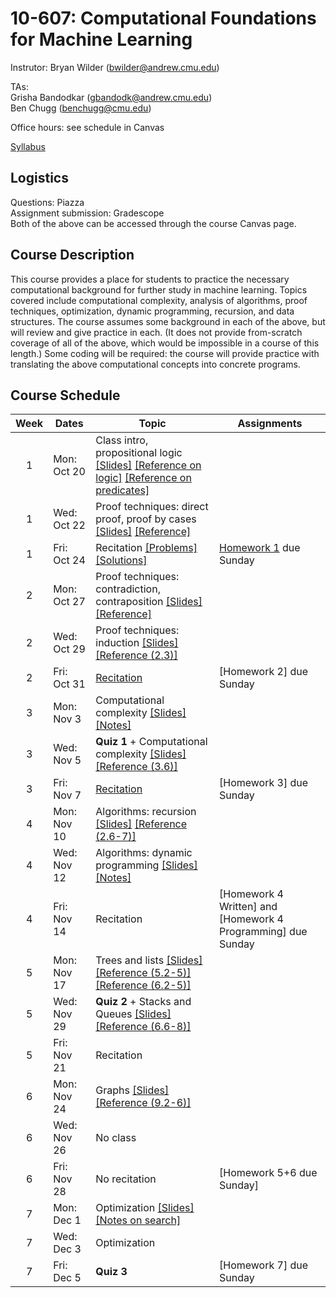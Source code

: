 # 10-607: Computational Foundations for Machine Learning

Instrutor: Bryan Wilder (bwilder@andrew.cmu.edu)

TAs:\
Grisha Bandodkar (gbandodk@andrew.cmu.edu)\
Ben Chugg (benchugg@cmu.edu)


Office hours: see schedule in Canvas

[Syllabus](files/syllabus_10607.pdf)

## Logistics

Questions: Piazza\
Assignment submission: Gradescope\
Both of the above can be accessed through the course Canvas page.

## Course Description

This course provides a place for students to practice the necessary computational background for further study in machine learning. Topics covered include computational complexity, analysis of algorithms, proof techniques, optimization, dynamic programming, recursion, and data structures. The course assumes some background in each of the above, but will review and give practice in each. (It does not provide from-scratch coverage of all of the above, which would be impossible in a course of this length.) Some coding will be required: the course will provide practice with translating the above computational concepts into concrete programs.

## Course Schedule

| Week | Dates       | Topic                                               | Assignments                              |
|:----:|-------------|-----------------------------------------------------|--------------------------------------------------------------------------------------------------------------------------------------------------------------------------------|
| 1    | Mon: Oct 20  | Class intro, propositional logic [[Slides]](files/lecture_1.pptx) [[Reference on logic]](http://infolab.stanford.edu/~ullman/focs/ch12.pdf) [[Reference on predicates]](http://infolab.stanford.edu/~ullman/focs/ch14.pdf)||
| 1    | Wed: Oct 22  | Proof techniques: direct proof, proof by cases [[Slides]](files/lecture_2.pptx) [[Reference]](https://discrete.openmathbooks.org/dmoi3/sec_logic-proofs.html) ||
| 1    | Fri: Oct 24  | Recitation [[Problems]](/files/recitation1.pdf) [[Solutions]](/files/recitation1_solns.pdf) |[Homework 1](files/Homework1.pdf) due Sunday|
| 2    | Mon: Oct 27  | Proof techniques: contradiction, contraposition [[Slides]](files/lecture_3.pptx) [[Reference]](https://discrete.openmathbooks.org/dmoi3/sec_logic-proofs.html) ||
| 2    | Wed: Oct 29  | Proof techniques: induction [[Slides]](files/lecture_4.pptx) [[Reference (2.3)]](http://infolab.stanford.edu/~ullman/focs/ch02.pdf) |||
| 2    | Fri: Oct 31  | [Recitation](files/Recitation_1Nov.pdf) |[Homework 2] due Sunday|
| 3    | Mon: Nov 3  | Computational complexity [[Slides]](files/lecture_5.pptx) [[Notes]](files/notes_complexity.pdf)||
| 3    | Wed: Nov 5  | __Quiz 1__ + Computational complexity [[Slides]](files/lecture_6.pptx) [[Reference (3.6)]](http://infolab.stanford.edu/~ullman/focs/ch03.pdf)| |
| 3    | Fri: Nov 7  | [Recitation](files/Recitation_Computational_Complexity.pdf)| [Homework 3] due Sunday|
| 4    | Mon: Nov 10  | Algorithms: recursion [[Slides]](files/lecture_7.pptx) [[Reference (2.6-7)]](http://infolab.stanford.edu/~ullman/focs/ch02.pdf)||
| 4    | Wed: Nov 12  | Algorithms: dynamic programming [[Slides]](files/lecture_8.pptx) [[Notes]](files/notes_dp.pdf)||
| 4    | Fri: Nov 14  | Recitation|[Homework 4 Written] and [Homework 4 Programming] due Sunday|
| 5    | Mon: Nov 17  | Trees and lists [[Slides]](files/lecture_9.pptx) [[Reference (5.2-5)]](http://infolab.stanford.edu/~ullman/focs/ch05.pdf ) [[Reference (6.2-5)]](http://infolab.stanford.edu/~ullman/focs/ch06.pdf)||
| 5    | Wed: Nov 29  | __Quiz 2__ + Stacks and Queues [[Slides]](files/lecture_10.pptx)  [[Reference (6.6-8)]](http://infolab.stanford.edu/~ullman/focs/ch06.pdf) ||
| 5    | Fri: Nov 21  | Recitation||
| 6    | Mon: Nov 24  |Graphs [[Slides]](files/lecture_11.pptx) [[Reference (9.2-6)]](http://infolab.stanford.edu/~ullman/focs/ch09.pdf )  ||
| 6    | Wed: Nov 26 | No class||
| 6    | Fri: Nov 28  | No recitation|[Homework 5+6 due Sunday]|
| 7    | Mon: Dec 1  | Optimization  [[Slides]](files/lecture_12.pptx) [[Notes on search]](files/notes_search.pdf)   ||
| 7    | Wed: Dec 3  | Optimization   ||
| 7    | Fri: Dec 5  | __Quiz 3__ |[Homework 7] due Sunday|
